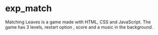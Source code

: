 # exp_match

Matching Leaves is a game made with HTML, CSS and JavaScript. The game has 3 levels, restart option , score and a music in the background.
